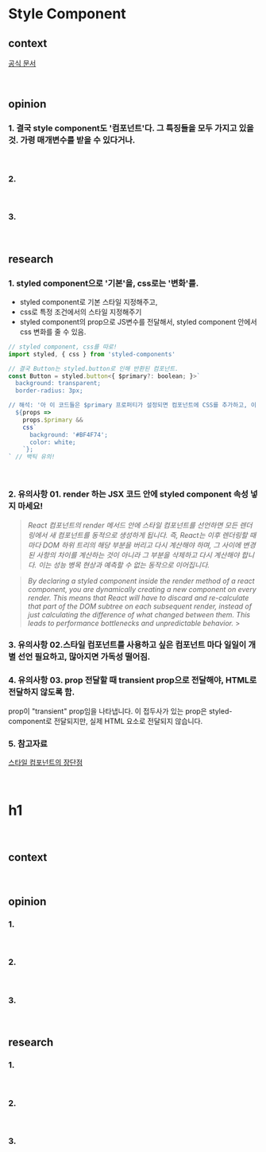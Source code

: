 # Style Component

## context

[공식 문서](https://styled-components.com/)

<br>

## opinion

### 1. 결국 style component도 '컴포넌트'다. 그 특징들을 모두 가지고 있을 것. 가령 매개변수를 받을 수 있다거나.

<br>

### 2.

<br>

### 3.

<br>

## research

### 1. styled component으로 '기본'을, css로는 '변화'를.

- styled component로 기본 스타일 지정해주고,
- css로 특정 조건에서의 스타일 지정해주기
- styled component의 prop으로 JS변수를 전달해서, styled component 안에서 css 변화를 줄 수 있음.

```js
// styled component, css를 따로!
import styled, { css } from 'styled-components'

// 결국 Button는 styled.button로 인해 반환된 컴포넌트.
const Button = styled.button<{ $primary?: boolean; }>`
  background: transparent;
  border-radius: 3px;

// 해석: '아 이 코드들은 $primary 프로퍼티가 설정되면 컴포넌트에 CSS를 추가하고, 이 경우 배경과 색상을 변경하는 거야.'
  ${props =>
    props.$primary &&
    css`
      background: '#BF4F74';
      color: white;
    `};
` // 백틱 유의!
```

<br>

### 2. 유의사항 01. render 하는 JSX 코드 안에 styled component 속성 넣지 마세요!

> _React 컴포넌트의 render 메서드 안에 스타일 컴포넌트를 선언하면 모든 렌더링에서 새 컴포넌트를 동적으로 생성하게 됩니다. 즉, React는 이후 렌더링할 때마다 DOM 하위 트리의 해당 부분을 버리고 다시 계산해야 하며, 그 사이에 변경된 사항의 차이를 계산하는 것이 아니라 그 부분을 삭제하고 다시 계산해야 합니다. 이는 성능 병목 현상과 예측할 수 없는 동작으로 이어집니다._

> _By declaring a styled component inside the render method of a react component, you are dynamically creating a new component on every render. This means that React will have to discard and re-calculate that part of the DOM subtree on each subsequent render, instead of just calculating the difference of what changed between them. This leads to performance bottlenecks and unpredictable behavior._ > <br>

### 3. 유의사항 02.스타일 컴포넌트를 사용하고 싶은 컴포넌트 마다 일일이 개별 선언 필요하고, 많아지면 가독성 떨어짐.

### 4. 유의사항 03. prop 전달할 때 transient prop으로 전달해야, HTML로 전달하지 않도록 함.

prop이 "transient" prop임을 나타냅니다. 이 접두사가 있는 prop은 styled-component로 전달되지만, 실제 HTML 요소로 전달되지 않습니다.

### 5. 참고자료

[스타일 컴포넌트의 장단점](https://aboveimagine.tistory.com/124)

<br>

# h1

<br>

## context

<br>

## opinion

### 1.

<br>

### 2.

<br>

### 3.

<br>

## research

### 1.

<br>

### 2.

<br>

### 3.
